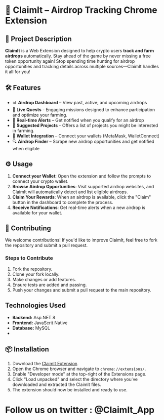 # 🚀 ClaimIt – Airdrop Tracking Chrome Extension

## 📜 Project Description
**ClaimIt** is a Web Extension designed to help crypto users **track and farm airdrops** automatically. Stay ahead of the game by never missing a free token opportunity again!
Stop spending time hunting for airdrop opportunities and tracking details across multiple sources—ClaimIt handles it all for you!

## 🛠 Features
- 📊 **Airdrop Dashboard** – View past, active, and upcoming airdrops
- 🎯 **Live Quests** - Engaging missions designed to enhance participation and optimize your farming.
- 🔔 **Real-time Alerts** – Get notified when you qualify for an airdrop
- 🌱 **Suggested Projects** - Offers a list of projects you might be interested in farming.
- 🔗 **Wallet Integration** – Connect your wallets (MetaMask, WalletConnect)
- 🔍 **Airdrop Finder** – Scrape new airdrop opportunities and get notified when eligible

## ⚙️ Usage
1. **Connect your Wallet**: Open the extension and follow the prompts to connect your crypto wallet.
2. **Browse Airdrop Opportunities**: Visit supported airdrop websites, and ClaimIt will automatically detect and list eligible airdrops.
3. **Claim Your Rewards**: When an airdrop is available, click the "Claim" button in the dashboard to complete the process.
4. **Receive Notifications**: Get real-time alerts when a new airdrop is available for your wallet.

## 👫 Contributing
We welcome contributions! If you'd like to improve ClaimIt, feel free to fork the repository and submit a pull request.

### Steps to Contribute
1. Fork the repository.
2. Clone your fork locally.
3. Make changes or add features.
4. Ensure tests are added and passing.
5. Push your changes and submit a pull request to the main repository.

## Technologies Used
- **Backend:** Asp.NET 8
- **Frontend:** JavaScrit Native
- **Database:** MySQL
- 
## 📦 Installation
1. Download the [ClaimIt Extension](link-to-extension).
2. Open the Chrome browser and navigate to `chrome://extensions/`.
3. Enable "Developer mode" at the top-right of the Extensions page.
4. Click "Load unpacked" and select the directory where you've downloaded and extracted the ClaimIt files.
5. The extension should now be installed and ready to use.

# Follow us on twitter : @ClaimIt_App
